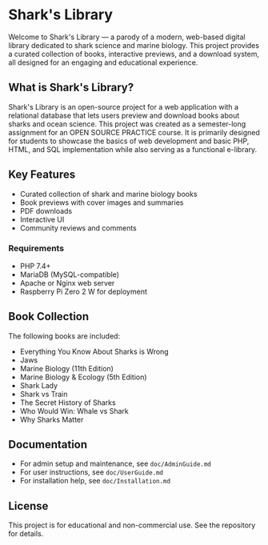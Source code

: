 # Shark's Library

Welcome to Shark's Library — a parody of a modern, web-based digital library dedicated to shark science and marine biology. This project provides a curated collection of books, interactive previews, and a download system, all designed for an engaging and educational experience.

## What is Shark's Library?

Shark's Library is an open-source project for a web application with a relational database that lets users preview and download books about sharks and ocean science. This project was created as a semester-long assignment for an OPEN SOURCE PRACTICE course. It is primarily designed for students to showcase the basics of web development and basic PHP, HTML, and SQL implementation while also serving as a functional e-library.

## Key Features

- Curated collection of shark and marine biology books
- Book previews with cover images and summaries
- PDF downloads
- Interactive UI
- Community reviews and comments
  
### Requirements

- PHP 7.4+
- MariaDB (MySQL-compatible)
- Apache or Nginx web server
- Raspberry Pi Zero 2 W for deployment

## Book Collection

The following books are included:

- Everything You Know About Sharks is Wrong
- Jaws
- Marine Biology (11th Edition)
- Marine Biology & Ecology (5th Edition)
- Shark Lady
- Shark vs Train
- The Secret History of Sharks
- Who Would Win: Whale vs Shark
- Why Sharks Matter

## Documentation

- For admin setup and maintenance, see `doc/AdminGuide.md`
- For user instructions, see `doc/UserGuide.md`
- For installation help, see `doc/Installation.md`

## License

This project is for educational and non-commercial use. See the repository for details.
